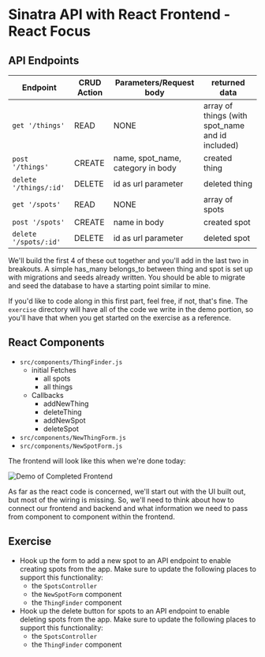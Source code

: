 # Sinatra API with React Frontend - React Focus

## API Endpoints

| Endpoint | CRUD Action | Parameters/Request body | returned data |
|---|---|---|---|
| `get '/things'` | READ | NONE | array of things (with spot_name and id included) |
| `post '/things'` | CREATE | name, spot_name, category in body| created thing |
| `delete '/things/:id'` | DELETE | id as url parameter | deleted thing |
| `get '/spots'` | READ | NONE | array of spots |
| `post '/spots'` | CREATE | name in body | created spot |
| `delete '/spots/:id'` | DELETE | id as url parameter | deleted spot |

We'll build the first 4 of these out together and you'll add in the last two in breakouts. A simple has_many belongs_to between thing and spot is set up with migrations and seeds already written. You should be able to migrate and seed the database to have a starting point similar to mine.

If you'd like to code along in this first part, feel free, if not, that's fine. The `exercise` directory will have all of the code we write in the demo portion, so you'll have that when you get started on the exercise as a reference.

## React Components

- `src/components/ThingFinder.js`
  - initial Fetches
    - all spots
    - all things
  - Callbacks 
    - addNewThing
    - deleteThing
    - addNewSpot
    - deleteSpot
- `src/components/NewThingForm.js`
- `src/components/NewSpotForm.js`

The frontend will look like this when we're done today:

![Demo of Completed Frontend](https://res.cloudinary.com/dnocv6uwb/image/upload/v1631639944/Screen_Shot_2021-09-14_at_10.18.41_AM_fdk0yn.png)

As far as the react code is concerned, we'll start out with the UI built out, but most of the wiring is missing. So, we'll need to think about how to connect our frontend and backend and what information we need to pass from component to component within the frontend.

## Exercise

- Hook up the form to add a new spot to an API endpoint to enable creating spots from the app. Make sure to update the following places to support this functionality:
  - the `SpotsController`
  - the `NewSpotForm` component
  - the `ThingFinder` component
- Hook up the delete button for spots to an API endpoint to enable deleting spots from the app. Make sure to update the following places to support this functionality:
  - the `SpotsController`
  - the `ThingFinder` component